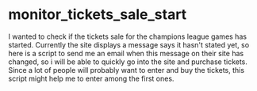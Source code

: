 # monitor_tickets_sale_start

I wanted to check if the tickets sale for the champions league games has started.
Currently the site displays a message says it hasn't stated yet, so here is a script to send me an email when this message on their site has changed,
so i will be able to quickly go into the site and purchase tickets.
Since a lot of people will probably want to enter and buy the tickets, this script might help me to enter among the first ones.
